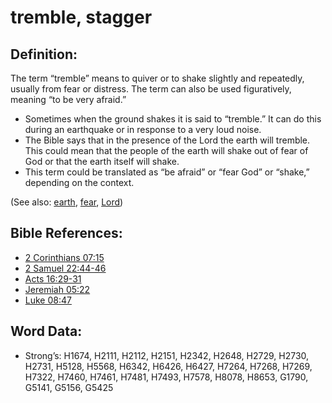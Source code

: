 # tremble, stagger

## Definition:

The term “tremble” means to quiver or to shake slightly and repeatedly, usually from fear or distress. The term can also be used figuratively, meaning “to be very afraid.”

* Sometimes when the ground shakes it is said to “tremble.” It can do this during an earthquake or in response to a very loud noise.
* The Bible says that in the presence of the Lord the earth will tremble. This could mean that the people of the earth will shake out of fear of God or that the earth itself will shake.
* This term could be translated as “be afraid” or “fear God” or “shake,” depending on the context.


(See also: [earth](../other/earth.md), [fear](../kt/fear.md), [Lord](../kt/lord.md))

## Bible References:

* [2 Corinthians 07:15](rc://en/tn/help/2co/07/15)
* [2 Samuel 22:44-46](rc://en/tn/help/2sa/22/44)
* [Acts 16:29-31](rc://en/tn/help/act/16/29)
* [Jeremiah 05:22](rc://en/tn/help/jer/05/22)
* [Luke 08:47](rc://en/tn/help/luk/08/47)

## Word Data:

* Strong’s: H1674, H2111, H2112, H2151, H2342, H2648, H2729, H2730, H2731, H5128, H5568, H6342, H6426, H6427, H7264, H7268, H7269, H7322, H7460, H7461, H7481, H7493, H7578, H8078, H8653, G1790, G5141, G5156, G5425
